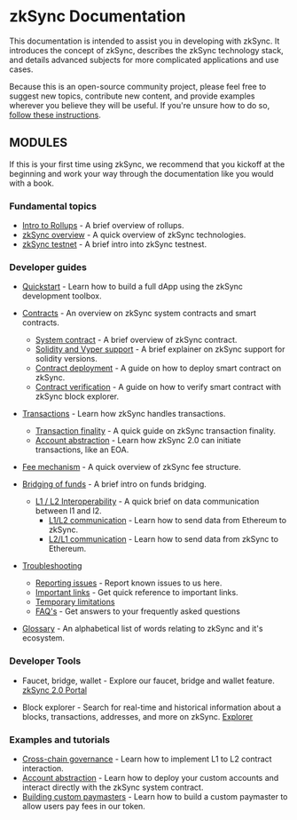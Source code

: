 # zkSync Documentation

This documentation is intended to assist you in developing with zkSync. It introduces the concept of zkSync, describes the zkSync technology stack, and details advanced subjects for more complicated applications and use cases.

Because this is an open-source community project, please feel free to suggest new topics, contribute new content, and provide examples wherever you believe they will be useful. If you're unsure how to do so, [follow these instructions](https://github.com/ethereum/ethereum-org-website/blob/dev/docs/editing-markdown.md).

## MODULES

If this is your first time using zkSync, we recommend that you kickoff at the beginning and work your way through the documentation like you would with a book.

### Fundamental topics

- [Intro to Rollups](./fundamentals/rollups.md) - A brief overview of rollups.
- [zkSync overview](./fundamentals/zkSync.md) - A quick overview of zkSync technologies.
- [zkSync testnet](./fundamentals/testnet.md) - A brief intro into zkSync testnest.

### Developer guides

- [Quickstart](./developer-guides/hello-world.md) - Learn how to build a full dApp using the zkSync development toolbox.
- [Contracts](#) - An overview on zkSync system contracts and smart contracts.
  - [System contract](./developer-guides/contracts/system-contracts.md) - A brief overview of zkSync contract.
  - [Solidity and Vyper support](./developer-guides/contracts/solidity-vyper.md) - A brief explainer on zkSync support for solidity versions.
  - [Contract deployment](./developer-guides/contracts/contracts.md) - A guide on how to deploy smart contract on zkSync.
  - [Contract verification](./developer-guides/contracts/contract-verification.md) - A guide on how to verify smart contract with zkSync block explorer.
- [Transactions](#) - Learn how zkSync handles transactions.
  - [Transaction finality](./developer-guides/transactions/transactions.md) - A quick guide on zkSync transaction finality.
  - [Account abstraction](./developer-guides/transactions/aa.md) - Learn how zkSync 2.0 can initiate transactions, like an EOA.
- [Fee mechanism](./developer-guides/fee-model.md) - A quick overview of zkSync fee structure.
- [Bridging of funds](./developer-guides/Bridging/bridging-funds.md) - A brief intro on funds bridging.
  - [L1 / L2 Interoperability](./developer-guides/Bridging/l1-l2-interop.md) - A quick brief on data communication between l1 and l2.
    - [L1/L2 communication](./developer-guides/Bridging/l1-l2.md) - Learn how to send data from Ethereum to zkSync.
    - [L2/L1 communication](./developer-guides/Bridging/l2-l1.md) - Learn how to send data from zkSync to Ethereum.
- [Troubleshooting](#)
  - [Reporting issues](./troubleshooting/reporting-issues.md) - Report known issues to us here.
  - [Important links](./troubleshooting/important-links.md) - Get quick reference to important links.
  - [Temporary limitations](./troubleshooting/temp-limits.md)
  - [FAQ's](./troubleshooting/faq/known-issues.md) - Get answers to your frequently asked questions

- [Glossary](./glossary/glossary.md) - An alphabetical list of words relating to zkSync and it's ecosystem.

### Developer Tools

- Faucet, bridge, wallet - Explore our faucet, bridge and wallet feature.
[zkSync 2.0 Portal](https://portal.zksync.io)

- Block explorer - Search for real-time and historical information about a blocks, transactions, addresses, and more on zkSync.
[Explorer](https://zksync2-testnet.zkscan.io)


### Examples and tutorials

- [Cross-chain governance](./tutorials/cross-chain-tutorial.md) - Learn how to implement L1 to L2 contract interaction.
- [Account abstraction](./tutorials/custom-aa-tutorial.md) - Learn how to deploy your custom accounts and interact directly with the zkSync system contract.
- [Building custom paymasters](./tutorials/custom-paymaster-tutorial.md) - Learn how to build a custom paymaster to allow users pay fees in our token.
